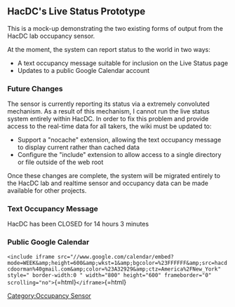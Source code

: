 ## HacDC's Live Status Prototype

This is a mock-up demonstrating the two existing forms of output from
the HacDC lab occupancy sensor.

At the moment, the system can report status to the world in two ways:

-   A text occupancy message suitable for inclusion on the Live Status
    page
-   Updates to a public Google Calendar account

### Future Changes

The sensor is currently reporting its status via a extremely convoluted
mechanism. As a result of this mechanism, I cannot run the live status
system entirely within HacDC. In order to fix this problem and provide
access to the real-time data for all takers, the wiki must be updated
to:

-   Support a "nocache" extension, allowing the text occupancy message
    to display current rather than cached data
-   Configure the "include" extension to allow access to a single
    directory or file outside of the web root

Once these changes are complete, the system will be migrated entirely to
the HacDC lab and realtime sensor and occupancy data can be made
available for other projects.

### Text Occupancy Message

HacDC has been CLOSED for 14 hours 3 minutes

### Public Google Calendar

`<include iframe src="//www.google.com/calendar/embed?mode=WEEK&amp;height=600&amp;wkst=1&amp;bgcolor=%23FFFFFF&amp;src=hacdcdoorman%40gmail.com&amp;color=%23A32929&amp;ctz=America%2FNew_York" style=" border-width:0 " width="800" height="600" frameborder="0" scrolling="no">`{=html}`</iframe>`{=html}

[Category:Occupancy Sensor](Category:Occupancy_Sensor)

